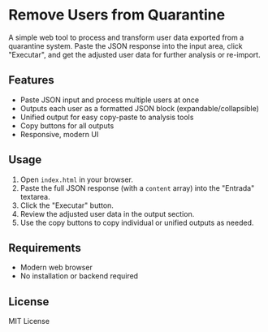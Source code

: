 # Remove Users from Quarantine

A simple web tool to process and transform user data exported from a quarantine system. Paste the JSON response into the input area, click "Executar", and get the adjusted user data for further analysis or re-import.

## Features
- Paste JSON input and process multiple users at once
- Outputs each user as a formatted JSON block (expandable/collapsible)
- Unified output for easy copy-paste to analysis tools
- Copy buttons for all outputs
- Responsive, modern UI

## Usage
1. Open `index.html` in your browser.
2. Paste the full JSON response (with a `content` array) into the "Entrada" textarea.
3. Click the "Executar" button.
4. Review the adjusted user data in the output section.
5. Use the copy buttons to copy individual or unified outputs as needed.

## Requirements
- Modern web browser
- No installation or backend required

## License
MIT License
